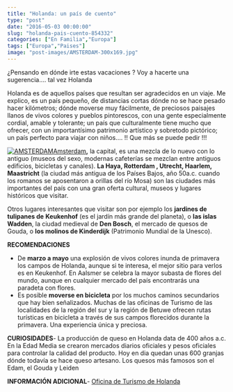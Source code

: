 ```yaml
---
title: "Holanda: un país de cuento"
type: "post"
date: "2016-05-03 00:00:00"
slug: "holanda-pais-cuento-854332"
categories: ["En Familia","Europa"]
tags: ["Europa","Paises"]
image: "post-images/AMSTERDAM-300x169.jpg"
---
```


¿Pensando en dónde irte estas vacaciones ? Voy a hacerte una sugerencia.... tal vez Holanda  
  
Holanda es de aquellos países que resultan ser agradecidos en un viaje. Me explico, es un país pequeño, de distancias cortas dónde no se hace pesado hacer kilómetros; dónde moverse muy fácilmente, de preciosos paisajes llanos de vivos colores y pueblos pintorescos, con una gente especialmente cordial, amable y tolerante; un país que culturalmente tiene mucho que ofrecer, con un importantísimo patrimonio artístico y sobretodo pictórico; un país perfecto para viajar con niños.... !! Que más se puede pedir !!!  
  
[![AMSTERDAM](post-images/AMSTERDAM-300x169.jpg)Amsterdam](http://www.missviajes.com/amsterdam-capital-tulipanes-5053/)**,** la capital, es una mezcla de lo nuevo con lo antiguo (museos del sexo, modernas cafeterías se mezclan entre antiguos edificios, bicicletas y canales). **La Haya, Rotterdam , Utrecht, Haarlem, Maastricht** (la ciudad más antigua de los Países Bajos, año 50a.c. cuando los romanos se aposentaron a orillas del río Mosa) son las ciudades más importantes del país con una gran oferta cultural, museos y lugares históricos que visitar.  
  
Otros lugares interesantes que visitar son por ejemplo los **jardines de tulipanes de** **Keukenhof** (es el jardín más grande del planeta), o **las islas Wadden**, la ciudad medieval de **Den Bosch**, el mercado de quesos de Gouda, o **los molinos de Kinderdijk** (Patrimonio Mundial de la Unesco).  
  
**RECOMENDACIONES**

- De **marzo a mayo** una explosión de vivos colores inunda de primavera los campos de Holanda, aunque si te interesa, el mejor sitio para verlos es en Keukenhof. En Aalsmer se celebra la mayor subasta de flores del mundo, aunque en cualquier mercado del país encontrarás una paradeta con flores.
- Es posible **moverse en bicicleta** por los muchos caminos secundarios que hay bien señalizados. Muchas de las oficinas de Turismo de las localidades de la región del sur y la región de Betuwe ofrecen rutas turísticas en bicicleta a través de sus campos florecidos durante la primavera. Una experiencia única y preciosa.

**CURIOSIDADES**- La producción de queso en Holanda data de 400 años a.c. En la Edad Media se crearon mercados diarios oficiales y pesos oficiales para controlar la calidad del producto. Hoy en dia quedan unas 600 granjas dónde todavía se hace queso artesano. Los quesos más famosos son el Edam, el Gouda y Leiden

**INFORMACIÓN ADICIONAL**- [Oficina de Turismo de Holanda](http://www.holland.com/es/)
